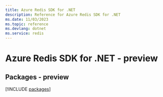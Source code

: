 ```yaml
---
title: Azure Redis SDK for .NET
description: Reference for Azure Redis SDK for .NET
ms.date: 11/03/2023
ms.topic: reference
ms.devlang: dotnet
ms.service: redis
---
```

# Azure Redis SDK for .NET - preview
## Packages - preview
[!INCLUDE [packages](redis-index.md)]
